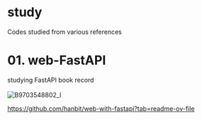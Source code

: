 # study
Codes studied from various references

# 01. web-FastAPI
studying FastAPI book record</br>
</br>
![B9703548802_l](https://github.com/ksm463/web-FastAPI/assets/113885176/70add5df-2e75-4b07-a919-9c191bf59bd0)

https://github.com/hanbit/web-with-fastapi?tab=readme-ov-file